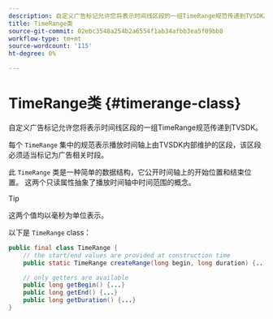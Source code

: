 ```yaml
---
description: 自定义广告标记允许您将表示时间线区段的一组TimeRange规范传递到TVSDK。
title: TimeRange类
source-git-commit: 02ebc3548a254b2a6554f1ab34afbb3ea5f09bb8
workflow-type: tm+mt
source-wordcount: '115'
ht-degree: 0%

---
```


# TimeRange类 {#timerange-class}

自定义广告标记允许您将表示时间线区段的一组TimeRange规范传递到TVSDK。

<!--<a id="section_42EB6D62627A424ABA250E3246EFEFC3"></a>-->

每个 `TimeRange` 集中的规范表示播放时间轴上由TVSDK内部维护的区段，该区段必须适当标记为广告相关时段。

此 `TimeRange` 类是一种简单的数据结构，它公开时间轴上的开始位置和结束位置。 这两个只读属性抽象了播放时间轴中时间范围的概念。

>[!TIP]
>
>这两个值均以毫秒为单位表示。

以下是 `TimeRange` class：

```java
public final class TimeRange {
    // the start/end values are provided at construction time
    public static TimeRange createRange(long begin, long duration) {...} 

    // only getters are available
    public long getBegin() {...} 
    public long getEnd() {...} 
    public long getDuration() {...}
}
```
